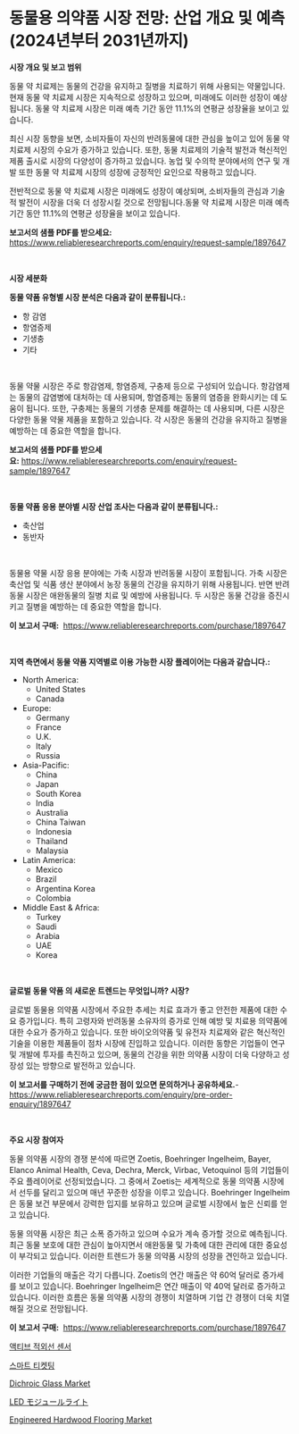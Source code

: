 <p><h1>동물용 의약품 시장 전망: 산업 개요 및 예측 (2024년부터 2031년까지)</h1></p><p><strong>시장 개요 및 보고 범위</strong></p>
<p><p>동물 약 치료제는 동물의 건강을 유지하고 질병을 치료하기 위해 사용되는 약물입니다. 현재 동물 약 치료제 시장은 지속적으로 성장하고 있으며, 미래에도 이러한 성장이 예상됩니다. 동물 약 치료제 시장은 미래 예측 기간 동안 11.1%의 연평균 성장율을 보이고 있습니다.</p><p>최신 시장 동향을 보면, 소비자들이 자신의 반려동물에 대한 관심을 높이고 있어 동물 약 치료제 시장의 수요가 증가하고 있습니다. 또한, 동물 치료제의 기술적 발전과 혁신적인 제품 출시로 시장의 다양성이 증가하고 있습니다. 농업 및 수의학 분야에서의 연구 및 개발 또한 동물 약 치료제 시장의 성장에 긍정적인 요인으로 작용하고 있습니다.</p><p>전반적으로 동물 약 치료제 시장은 미래에도 성장이 예상되며, 소비자들의 관심과 기술적 발전이 시장을 더욱 더 성장시킬 것으로 전망됩니다.동물 약 치료제 시장은 미래 예측 기간 동안 11.1%의 연평균 성장율을 보이고 있습니다.</p></p>
<p><strong>보고서의 샘플 PDF를 받으세요:</strong> <a href="https://www.reliableresearchreports.com/enquiry/request-sample/1897647">https://www.reliableresearchreports.com/enquiry/request-sample/1897647</a></p>
<p>&nbsp;</p>
<p><strong>시장 세분화</strong></p>
<p><strong>동물 약품 유형별 시장 분석은 다음과 같이 분류됩니다.:</strong></p>
<p><ul><li>항 감염</li><li>항염증제</li><li>기생충</li><li>기타</li></ul></p>
<p>&nbsp;</p>
<p><p>동물 약물 시장은 주로 항감염제, 항염증제, 구충제 등으로 구성되어 있습니다. 항감염제는 동물의 감염병에 대처하는 데 사용되며, 항염증제는 동물의 염증을 완화시키는 데 도움이 됩니다. 또한, 구충제는 동물의 기생충 문제를 해결하는 데 사용되며, 다른 시장은 다양한 동물 약물 제품을 포함하고 있습니다. 각 시장은 동물의 건강을 유지하고 질병을 예방하는 데 중요한 역할을 합니다.</p></p>
<p><strong>보고서의 샘플 PDF를 받으세요:</strong>&nbsp;<a href="https://www.reliableresearchreports.com/enquiry/request-sample/1897647">https://www.reliableresearchreports.com/enquiry/request-sample/1897647</a></p>
<p>&nbsp;</p>
<p><strong> 동물 약품 응용 분야별 시장 산업 조사는 다음과 같이 분류됩니다.:</strong></p>
<p><ul><li>축산업</li><li>동반자</li></ul></p>
<p>&nbsp;</p>
<p><p>동물용 약물 시장 응용 분야에는 가축 시장과 반려동물 시장이 포함됩니다. 가축 시장은 축산업 및 식품 생산 분야에서 농장 동물의 건강을 유지하기 위해 사용됩니다. 반면 반려동물 시장은 애완동물의 질병 치료 및 예방에 사용됩니다. 두 시장은 동물 건강을 증진시키고 질병을 예방하는 데 중요한 역할을 합니다.</p></p>
<p><strong>이 보고서 구매:</strong>&nbsp; <a href="https://www.reliableresearchreports.com/purchase/1897647">https://www.reliableresearchreports.com/purchase/1897647</a></p>
<p>&nbsp;</p>
<p><strong>지역 측면에서 동물 약품 지역별로 이용 가능한 시장 플레이어는 다음과 같습니다.:</strong></p>
<p><ul>
    <li>
        North America:
        <ul>
            <li>United States</li>
            <li>Canada</li>
        </ul>
    </li>
    <li>
        Europe:
        <ul>
            <li>Germany</li>
            <li>France</li>
            <li>U.K.</li>
            <li>Italy</li>
            <li>Russia</li>
        </ul>
    </li>
    <li>
        Asia-Pacific:
        <ul>
            <li>China</li>
            <li>Japan</li>
            <li>South Korea</li>
            <li>India</li>
            <li>Australia</li>
            <li>China Taiwan</li>
            <li>Indonesia</li>
            <li>Thailand</li>
            <li>Malaysia</li>
        </ul>
    </li>
    <li>
        Latin America:
        <ul>
            <li>Mexico</li>
            <li>Brazil</li>
            <li>Argentina Korea</li>
            <li>Colombia</li>
        </ul>
    </li>
    <li>
        Middle East & Africa:
        <ul>
            <li>Turkey</li>
            <li>Saudi</li>
            <li>Arabia</li>
            <li>UAE</li>
            <li>Korea</li>
        </ul>
    </li>
    </ul></p>
<p>&nbsp;</p>
<p><strong>글로벌 동물 약품 의 새로운 트렌드는 무엇입니까? 시장?</strong></p>
<p><p>글로벌 동물용 의약품 시장에서 주요한 추세는 치료 효과가 좋고 안전한 제품에 대한 수요 증가입니다. 특히 고령자와 반려동물 소유자의 증가로 인해 예방 및 치료용 의약품에 대한 수요가 증가하고 있습니다. 또한 바이오의약품 및 유전자 치료제와 같은 혁신적인 기술을 이용한 제품들이 점차 시장에 진입하고 있습니다. 이러한 동향은 기업들이 연구 및 개발에 투자를 촉진하고 있으며, 동물의 건강을 위한 의약품 시장이 더욱 다양하고 성장성 있는 방향으로 발전하고 있습니다.</p></p>
<p><strong>이 보고서를 구매하기 전에 궁금한 점이 있으면 문의하거나 공유하세요.</strong>- <a href="https://www.reliableresearchreports.com/enquiry/pre-order-enquiry/1897647">https://www.reliableresearchreports.com/enquiry/pre-order-enquiry/1897647</a></p>
<p>&nbsp;</p>
<p><strong>주요 시장 참여자</strong></p>
<p><p>동물 의약품 시장의 경쟁 분석에 따르면 Zoetis, Boehringer Ingelheim, Bayer, Elanco Animal Health, Ceva, Dechra, Merck, Virbac, Vetoquinol 등의 기업들이 주요 플레이어로 선정되었습니다. 그 중에서 Zoetis는 세계적으로 동물 의약품 시장에서 선두를 달리고 있으며 매년 꾸준한 성장을 이루고 있습니다. Boehringer Ingelheim은 동물 보건 부문에서 강력한 입지를 보유하고 있으며 글로벌 시장에서 높은 신뢰를 얻고 있습니다. </p><p>동물 의약품 시장은 최근 소폭 증가하고 있으며 수요가 계속 증가할 것으로 예측됩니다. 최근 동물 보호에 대한 관심이 높아지면서 애완동물 및 가축에 대한 관리에 대한 중요성이 부각되고 있습니다. 이러한 트렌드가 동물 의약품 시장의 성장을 견인하고 있습니다.</p><p>이러한 기업들의 매출은 각기 다릅니다. Zoetis의 연간 매출은 약 60억 달러로 증가세를 보이고 있습니다. Boehringer Ingelheim은 연간 매출이 약 40억 달러로 증가하고 있습니다. 이러한 흐름은 동물 의약품 시장의 경쟁이 치열하며 기업 간 경쟁이 더욱 치열해질 것으로 전망됩니다.</p></p>
<p><strong>이 보고서 구매:</strong>&nbsp;&nbsp;<a href="https://www.reliableresearchreports.com/purchase/1897647">https://www.reliableresearchreports.com/purchase/1897647</a></p>
<p><p><a href="https://github.com/xvz497517413/Market-Research-Report-List-1/blob/main/1333018193280.md">액티브 적외선 센서</a></p><p><a href="https://github.com/vskv4779xr1/Market-Research-Report-List-1/blob/main/4674990193281.md">스마트 티켓팅</a></p><p><a href="https://github.com/BryceTownsendr/Market-Research-Report-List-3/blob/main/dichroic-glass-market.md">Dichroic Glass Market</a></p><p><a href="https://github.com/ksxzwxabcuynh011/Market-Research-Report-List-1/blob/main/5822853193496.md">LED モジュールライト</a></p><p><a href="https://github.com/mahnoor2003/Market-Research-Report-List-3/blob/main/engineered-hardwood-flooring-market.md">Engineered Hardwood Flooring Market</a></p></p>

